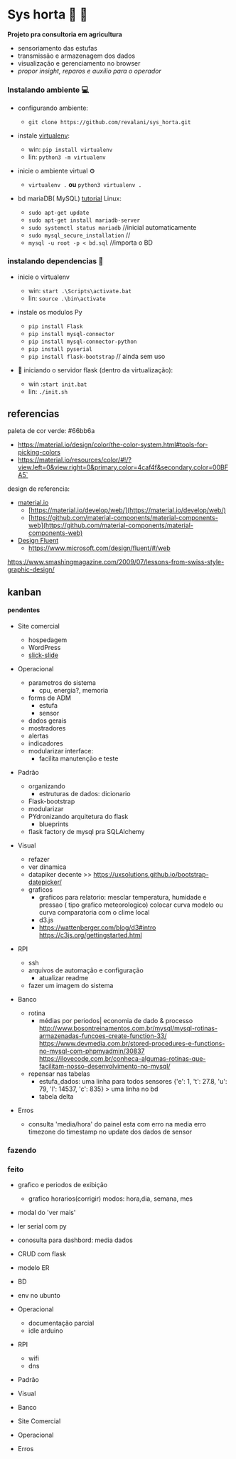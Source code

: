 # Sys horta :seedling: :herb:

**Projeto pra consultoria em agricultura**
- sensoriamento das estufas
- transmissão e armazenagem dos dados
- visualização e gerenciamento no browser
- *propor insight, reparos e auxilio para o operador*

### Instalando ambiente :computer:
- configurando ambiente:
  - `git clone https://github.com/revalani/sys_horta.git`

- instale [virtualenv](https://virtualenv.pypa.io/en/latest/installation.html):
  - win: `pip install virtualenv`
  - lin: `python3 -m virtualenv`
  
- inicie o ambiente virtual :gear:
	- `virtualenv .` **ou** `python3 virtualenv .`  

- bd mariaDB( MySQL) [tutorial](https://linuxize.com/post/how-to-install-mariadb-on-ubuntu-18-04/) 
Linux:
	- `sudo apt-get update`
	- `sudo apt-get install mariadb-server`
	- `sudo systemctl status mariadb` //inicial automaticamente
	- `sudo mysql_secure_installation` // 
	- `mysql -u root -p < bd.sql` //importa o BD

### instalando dependencias :file_folder:
- inicie o virtualenv
   - win: `start .\Scripts\activate.bat`
    - lin: `source .\bin\activate`
- instale os modulos Py
  - `pip install Flask`
  - `pip install mysql-connector`
  - `pip install mysql-connector-python`
  - `pip install pyserial`
  - `pip install flask-bootstrap` // ainda sem uso  

- :rocket: iniciando o servidor flask (dentro da virtualização):
  - win :`start init.bat`
  - lin:  `./init.sh`

## referencias 
paleta de cor verde: #66bb6a
- https://material.io/design/color/the-color-system.html#tools-for-picking-colors
- https://material.io/resources/color/#!/?view.left=0&view.right=0&primary.color=4caf4f&secondary.color=00BFA5`

design de referencia:
- [material.io](https://material.io/)
  -	[https://material.io/develop/web/](https://material.io/develop/web/)
  -	[https://github.com/material-components/material-components-web](https://github.com/material-components/material-components-web)
- [Design Fluent](https://www.microsoft.com/design/fluent/)
   - https://www.microsoft.com/design/fluent/#/web

 https://www.smashingmagazine.com/2009/07/lessons-from-swiss-style-graphic-design/



## kanban

#### pendentes
- Site comercial 
    - hospedagem
    - WordPress
    - [slick-slide](https://kenwheeler.github.io/slick/)
 
- Operacional
   - parametros do sistema
      - cpu, energia?, memoria
	- forms de ADM
		- estufa
		- sensor
	- dados gerais
	- mostradores
	- alertas
	- indicadores
	- modularizar interface:
	   - facilita manutenção e teste 

- Padrão
	- organizando
		- estruturas de dados: dicionario
	- Flask-bootstrap
	- modularizar
	- PYdronizando arquitetura do flask
	  - blueprints
	- flask factory de mysql pra SQLAlchemy

- Visual
  - refazer
  - ver dinamica 
  - datapiker decente >> https://uxsolutions.github.io/bootstrap-datepicker/
  - graficos
	 - graficos para relatorio: mesclar temperatura, humidade e pressao ( tipo grafico meteorologico)
			colocar curva modelo ou curva comparatoria com o clime local
	- d3.js
	-	https://wattenberger.com/blog/d3#intro
				https://c3js.org/gettingstarted.html

- RPI
	- ssh
	- arquivos de automação e configuração
		- atualizar readme 
	- fazer um imagem do sistema

- Banco
  - rotina 
      - médias por periodos| economia de dado & processo
				http://www.bosontreinamentos.com.br/mysql/mysql-rotinas-armazenadas-funcoes-create-function-33/
				https://www.devmedia.com.br/stored-procedures-e-functions-no-mysql-com-phpmyadmin/30837
				https://ilovecode.com.br/conheca-algumas-rotinas-que-facilitam-nosso-desenvolvimento-no-mysql/
  - repensar nas tabelas
    - estufa_dados: uma linha para todos sensores {'e': 1, 't': 27.8, 'u': 79, 'l': 14537, 'c': 835} > uma linha no bd
    - tabela delta
		
- Erros
	- consulta 'media/hora' do painel esta com erro na media
		erro timezone do timestamp no update dos dados de sensor 

### fazendo 


### feito	
- grafico e periodos de exibição
  - grafico horarios(corrigir) modos: hora,dia, semana, mes
-	modal do 'ver mais'
-	ler serial com py
-	conosulta para dashbord: media dados
-	CRUD com flask
-	modelo ER
-	BD
-	env no ubunto

- Operacional
  -	documentação parcial
  -	idle arduino

- RPI
	- wifi
	- dns

- Padrão

- Visual

- Banco

- Site Comercial

- Operacional

- Erros


